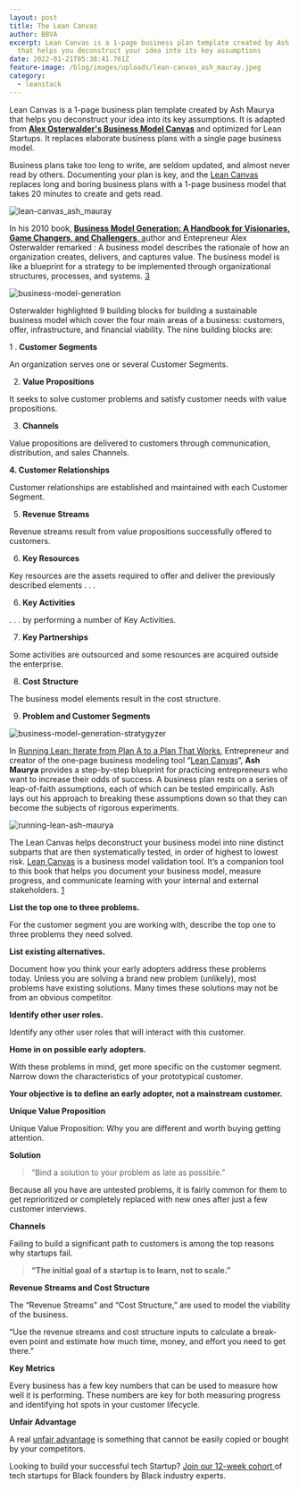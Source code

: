 ```yaml
---
layout: post
title: The Lean Canvas
author: BBVA
excerpt: Lean Canvas is a 1-page business plan template created by Ash Maurya
  that helps you deconstruct your idea into its key assumptions
date: 2022-01-21T05:38:41.761Z
feature-image: /blog/images/uploads/lean-canvas_ash_mauray.jpeg
category:
  - leanstack
---
```

<!-- wp:paragraph -->

Lean Canvas is a 1-page business plan template created by Ash Maurya that helps you deconstruct your idea into its key assumptions. It is adapted from **[Alex Osterwalder's Business Model Canvas](https://www.strategyzer.com/canvas/business-model-canvas)** and optimized for Lean Startups. It replaces elaborate business plans with a single page business model.

<!-- /wp:paragraph -->

<!-- wp:paragraph -->

Business plans take too long to write, are seldom updated, and almost never read by others. Documenting your plan is key, and the [Lean Canvas](https://leanstack.com/lean-canvas) replaces long and boring business plans with a 1-page business model that takes 20 minutes to create and gets read.

<!-- /wp:paragraph -->

<!-- wp:image {"align":"center","id":11264,"sizeSlug":"full","linkDestination":"none"} -->

![lean-canvas_ash_mauray](/blog/images/uploads/lean-canvas_ash_mauray.jpeg)

<!-- /wp:image -->

<!-- wp:paragraph -->

In his 2010 book, [**Business Model Generation: A Handbook for Visionaries, Game Changers, and Challengers**, a](https://www.strategyzer.com/books/business-model-generation)uthor and Entepreneur Alex Osterwalder remarked : A business model describes the rationale of how an organization creates, delivers, and captures value. The business model is like a blueprint for a strategy to be implemented through organizational structures, processes, and systems. [3](https://www.strategyzer.com/books/business-model-generation)

<!-- /wp:paragraph -->

<!-- wp:image {"align":"center","id":12717,"sizeSlug":"full","linkDestination":"none"} -->

![business-model-generation](/blog/images/uploads/business-model.jpg)

<!-- /wp:image -->

<!-- wp:paragraph -->

Osterwalder highlighted 9 building blocks for building a sustainable business model which cover the four main areas of a business: customers, offer, infrastructure, and financial viability. The nine building blocks are:

<!-- /wp:paragraph -->

<!-- wp:paragraph -->

1 . **Customer Segments**

<!-- /wp:paragraph -->

<!-- wp:paragraph -->

An organization serves one or several Customer Segments.

<!-- /wp:paragraph -->

<!-- wp:paragraph -->

2. **Value Propositions**

<!-- /wp:paragraph -->

<!-- wp:paragraph -->

It seeks to solve customer problems and satisfy customer needs with value propositions.

<!-- /wp:paragraph -->

<!-- wp:paragraph -->

3. **Channels**

<!-- /wp:paragraph -->

<!-- wp:paragraph -->

Value propositions are delivered to customers through communication, distribution, and sales Channels.

<!-- /wp:paragraph -->

<!-- wp:paragraph -->

**4. Customer Relationships**

<!-- /wp:paragraph -->

<!-- wp:paragraph -->

Customer relationships are established and maintained with each Customer Segment.

<!-- /wp:paragraph -->

<!-- wp:paragraph -->

5. **Revenue Streams**

<!-- /wp:paragraph -->

<!-- wp:paragraph -->

Revenue streams result from value propositions successfully offered to customers.

<!-- /wp:paragraph -->

<!-- wp:paragraph -->

6. **Key Resources**

<!-- /wp:paragraph -->

<!-- wp:paragraph -->

Key resources are the assets required to offer and deliver the previously described elements . . .

<!-- /wp:paragraph -->

<!-- wp:paragraph -->

6. **Key Activities**

<!-- /wp:paragraph -->

<!-- wp:paragraph -->

. . . by performing a number of Key Activities.

<!-- /wp:paragraph -->

<!-- wp:paragraph -->

7. **Key Partnerships**

<!-- /wp:paragraph -->

<!-- wp:paragraph -->

Some activities are outsourced and some resources are acquired outside the enterprise.

<!-- /wp:paragraph -->

<!-- wp:paragraph -->

8. **Cost Structure**

<!-- /wp:paragraph -->

<!-- wp:paragraph -->

The business model elements result in the cost structure.

<!-- /wp:paragraph -->

<!-- wp:paragraph -->

9. **Problem and Customer Segments**

<!-- /wp:paragraph -->

<!-- wp:image {"align":"center","id":12718,"sizeSlug":"full","linkDestination":"none"} -->

![business-model-generation-stratygyzer](/blog/images/uploads/business-model-generation-stratygyzer.jpg)

<!-- /wp:image -->

<!-- wp:paragraph -->

In [Running Lean: Iterate from Plan A to a Plan That Works,](https://leanstack.com/runninglean) Entrepreneur and creator of the one-page business modeling tool “[Lean Canvas](https://leanstack.com/lean-canvas)“, **Ash Maurya** provides a step-by-step blueprint for practicing entrepreneurs who want to increase their odds of success. A business plan rests on a series of leap-of-faith assumptions, each of which can be tested empirically. Ash lays out his approach to breaking these assumptions down so that they can become the subjects of rigorous experiments.

<!-- /wp:paragraph -->

<!-- wp:image {"align":"center","id":11265,"sizeSlug":"full","linkDestination":"none"} -->

![running-lean-ash-maurya](/blog/images/uploads/unning-lean.jpg)

<!-- /wp:image -->

<!-- wp:paragraph -->

The Lean Canvas helps deconstruct your business model into nine distinct subparts that are then systematically tested, in order of highest to lowest risk. [Lean Canvas](https://blog.leanstack.com/why-lean-canvas-vs-business-model-canvas/) is a business model validation tool. It’s a companion tool to this book that helps you document your business model, measure progress, and communicate learning with your internal and external stakeholders. [1](https://leanstack.com/runninglean)

<!-- /wp:paragraph -->

<!-- wp:paragraph -->

**List the top one to three problems.**

<!-- /wp:paragraph -->

<!-- wp:paragraph -->

For the customer segment you are working with, describe the top one to three problems they need solved.

<!-- /wp:paragraph -->

<!-- wp:paragraph -->

**List existing alternatives.**

<!-- /wp:paragraph -->

<!-- wp:paragraph -->

Document how you think your early adopters address these problems today. Unless you are solving a brand new problem (unlikely), most problems have existing solutions. Many times these solutions may not be from an obvious competitor.

<!-- /wp:paragraph -->

<!-- wp:paragraph -->

**Identify other user roles.**

<!-- /wp:paragraph -->

<!-- wp:paragraph -->

Identify any other user roles that will interact with this customer.

<!-- /wp:paragraph -->

<!-- wp:paragraph -->

**Home in on possible early adopters.**

<!-- /wp:paragraph -->

<!-- wp:paragraph -->

With these problems in mind, get more specific on the customer segment. Narrow down the characteristics of your prototypical customer.

<!-- /wp:paragraph -->

<!-- wp:paragraph -->

**Your objective is to define an early adopter, not a mainstream customer.**

<!-- /wp:paragraph -->

<!-- wp:paragraph -->

**Unique Value Proposition**

<!-- /wp:paragraph -->

<!-- wp:paragraph -->

Unique Value Proposition: Why you are different and worth buying getting attention.

<!-- /wp:paragraph -->

<!-- wp:paragraph -->

**Solution**

<!-- /wp:paragraph -->

<!-- wp:quote {"className":"is-style-large"} -->

> “Bind a solution to your problem as late as possible.”

<!-- /wp:quote -->

<!-- wp:paragraph -->

Because all you have are untested problems, it is fairly common for them to get reprioritized or completely replaced with new ones after just a few customer interviews.

<!-- /wp:paragraph -->

<!-- wp:paragraph -->

**Channels**

<!-- /wp:paragraph -->

<!-- wp:paragraph -->

Failing to build a significant path to customers is among the top reasons why startups fail.

<!-- /wp:paragraph -->

<!-- wp:quote {"className":"is-style-large"} -->

> **“The initial goal of a startup is to learn, not to scale.”**

<!-- /wp:quote -->

<!-- wp:paragraph -->

**Revenue Streams and Cost Structure**

<!-- /wp:paragraph -->

<!-- wp:paragraph -->

The “Revenue Streams” and “Cost Structure,” are used to model the viability of the business.

<!-- /wp:paragraph -->

<!-- wp:paragraph -->

“Use the revenue streams and cost structure inputs to calculate a break-even point and estimate how much time, money, and effort you need to get there.”

<!-- /wp:paragraph -->

<!-- wp:paragraph -->

**Key Metrics**

<!-- /wp:paragraph -->

<!-- wp:paragraph -->

Every business has a few key numbers that can be used to measure how well it is performing. These numbers are key for both measuring progress and identifying hot spots in your customer lifecycle.

<!-- /wp:paragraph -->

<!-- wp:paragraph -->

**Unfair Advantage**

<!-- /wp:paragraph -->

<!-- wp:paragraph -->

A real [unfair advantage](http://ask.leanstack.com/en/articles/904720-what-is-an-unfair-advantage) is something that cannot be easily copied or bought by your competitors.

<!-- /wp:paragraph -->

Looking to build your successful tech Startup? [Join our 12-week cohort ](https://blackventures.org/accelerator.html)of tech startups for Black founders by Black industry experts.